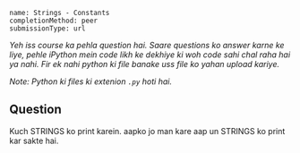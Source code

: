 ```ngMeta
name: Strings - Constants
completionMethod: peer
submissionType: url
```

*Yeh iss course ka pehla question hai. Saare questions ko answer karne ke liye, pehle iPython mein code likh ke dekhiye ki woh code sahi chal raha hai ya nahi. Fir ek nahi python ki file banake uss file ko yahan upload kariye.*

*Note: Python ki files ki extenion `.py` hoti hai.*

## Question

Kuch STRINGS ko print karein. aapko jo man kare aap un STRINGS ko print kar sakte hai.
